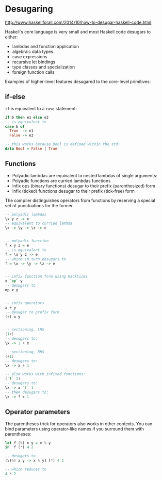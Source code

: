 # Desugaring


http://www.haskellforall.com/2014/10/how-to-desugar-haskell-code.html


Haskell's core language is very small and most Haskell code desugars to either:
- lambdas and function application
- algebraic data types
- case expressions
- recursive let bindings
- type classes and specialization
- foreign function calls


Examples of higher-level features desugared to the core-level primitives:

## if-else

`if` is equivalent to a `case` statement:

```hs
if b then e1 else e2
-- is equivalent to
case b of
  True  -> e1
  False -> e2

-- this works because Bool is defined within the std:
data Bool = False | True
```

## Functions

* Polyadic lambdas are equivalent to nested lambdas of single arguments:
* Polyadic functions are curried lambdas functions
* Infix ops (binary functions) desugar to their prefix (parenthesized) form
* Infix (ticked) functions desugar to their prefix (tick-free) form

The compiler distinguishes operators from functions by reserving a special set of punctuations for the former.

```hs
-- polyadic lambdas
\x y z -> e
-- equivalent to curried lambda
\x -> \y -> \z -> e


-- polyadic function
f x y z = e
-- is equivalent to
f = \x y z -> e
-- which in turn desugars to
f = \x -> \y -> \z -> e


-- infix function form using backticks
x `op` y
-- desugars to
op x y


-- infix operators
x + y
-- desugar to prefix form
(+) x y


-- sectioning, LHS
(1+)
-- desugars to:
\x -> 1 + x

-- sectioning, RHS
(+1)
-- desugars to:
\x -> x + 1

-- also works with infixed functions:
(`f` 1)
-- desugars to:
\x -> x `f` 1
-- then desugars to:
\x -> f x 1
```


## Operator parameters

The parentheses trick for operators also works in other contexts. You can bind parameters using operator-like names if you surround them with parentheses:

```hs
let f (%) x y = x % y
in  f (*) 4 2

-- desugars to
(\(%) x y -> x % y) (*) 4 2

-- which reduces to
4 * 2
```
